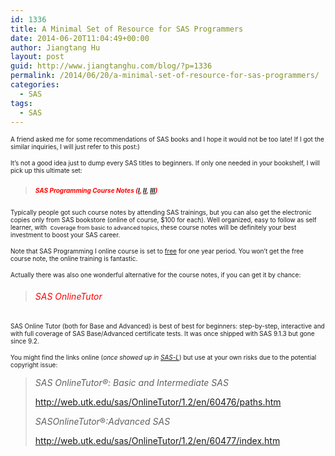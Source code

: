 ```yaml
---
id: 1336
title: A Minimal Set of Resource for SAS Programmers
date: 2014-06-20T11:04:49+00:00
author: Jiangtang Hu
layout: post
guid: http://www.jiangtanghu.com/blog/?p=1336
permalink: /2014/06/20/a-minimal-set-of-resource-for-sas-programmers/
categories:
  - SAS
tags:
  - SAS
---
```

<span style="font-size: xx-small"><font size="1">A friend asked me for some recommendations of SAS books and I hope it would not be too late! If I got the similar inquiries, I will just refer to this post:)</font></span>

<span style="font-size: xx-small"><font size="1">It’s not a good idea just to dump every SAS titles to beginners. If only one needed in your bookshelf, I will pick up this u</font></span><span style="font-size: xx-small"><font size="1">ltimate set:</font> </span>

> ##### <span style="font-size: xx-small"><span style="color: #ff0000"><em><font size="1">SAS Programming Course Notes (</font></em></span></span>[<font size="1">I</font>](https://support.sas.com/pubscat/bookdetails.jsp?catid=1&pc=E2132)<span style="font-size: xx-small; color: #ff0000"><em><font size="1">, </font><a href="https://support.sas.com/pubscat/bookdetails.jsp?catid=1&pc=E2139"><font size="1">II</font></a></em></span><span style="font-size: xx-small; color: #ff0000"><em><font size="1">, </font></em></span>[<font size="1">III</font>](https://support.sas.com/pubscat/bookdetails.jsp?catid=1&pc=E2432)<span style="font-size: xx-small; color: #ff0000"><em><font size="1">)</font></em></span>

<span style="font-size: xx-small"><font size="1">Typically people got such course notes by attending SAS trainings, but you can also get the electronic copies only from SAS bookstore (online of course, $100 for each). Well organized, easy to follow as self learner, with&#160; c<span style="font-size: xx-small">overage from basic to advanced topics, t</span>hese course notes will be definitely your best investment to boost your SAS career. </font></span>

<span style="font-size: xx-small"><font size="1">Note that SAS Programming I online course is set to </font><a href="http://www.jiangtanghu.com/blog/2014/06/19/best-opportunity-ever-for-sas-learning-free-software-free-online-courses/"><font size="1">free</font></a><font size="1"> for one year period. You won’t get the free course note, the online training is fantastic.</font></span>

<span style="font-size: xx-small"><font size="1">Actually there was also one wonderful alternative for the course notes, if you can get it by chance:</font></span>

> ###### _<span style="color: #ff0000">SAS OnlineTutor</span>_

<span style="font-size: xx-small"><font size="1">SAS Online Tutor (both for Base and Advanced) is best of best for beginners: step-by-step, interactive and with full coverage of SAS Base/Advanced certificate tests. It was once shipped with SAS 9.1.3 but gone since 9.2. </font></span>

<span style="font-size: xx-small"><font size="1">You might find the links online (<em>once showed up in <a href="http://listserv.uga.edu/cgi-bin/wa?A2=ind1306d&L=sas-l&O=A&F=P&P=4449">SAS-L</a></em>) but use at your own risks due to the potential copyright issue:</font></span>

> _SAS OnlineTutor®: Basic and Intermediate SAS_
> 
> <http://web.utk.edu/sas/OnlineTutor/1.2/en/60476/paths.htm>
> 
> _SASOnlineTutor_®_:Advanced SAS_
> 
> <http://web.utk.edu/sas/OnlineTutor/1.2/en/60477/index.htm>